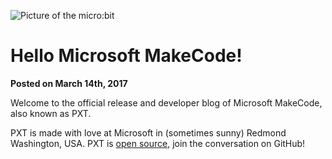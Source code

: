 ![Picture of the micro:bit](/static/images/blogbanner.jpg)

# Hello Microsoft MakeCode!

**Posted on March 14th, 2017**

Welcome to the official release and developer blog of Microsoft MakeCode, also known as PXT.

PXT is made with love at Microsoft in (sometimes sunny) Redmond Washington, USA. 
PXT is [open source](https://github.com/Microsoft/pxt), join the conversation on GitHub!